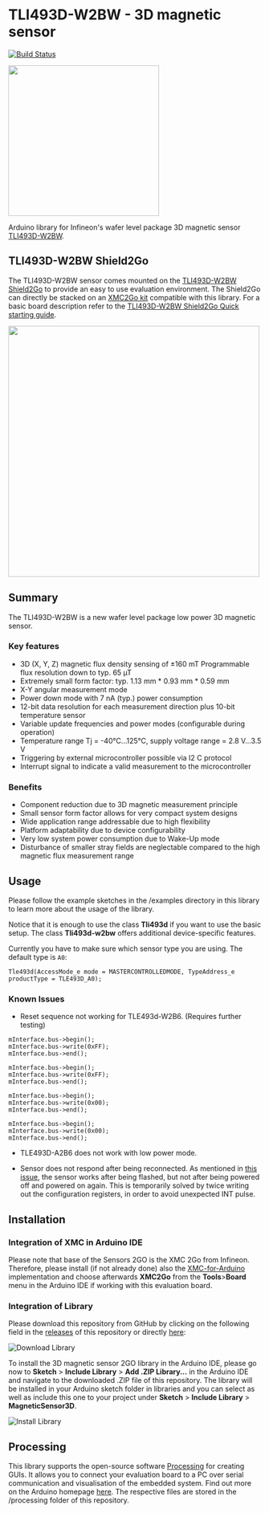 # TLI493D-W2BW - 3D magnetic sensor

[![Build Status](https://travis-ci.org/Infineon/TLE493D-3DMagnetic-Sensor.svg?branch=master)](https://travis-ci.org/Infineon/TLE493D-3DMagnetic-Sensor)

<img src="https://github.com/Infineon/Assets/blob/master/Pictures/TLI493D-W2BW_sensor.jpg" height="300">

Arduino library for Infineon's wafer level package 3D magnetic sensor [TLI493D-W2BW](https://www.infineon.com/cms/en/product/sensor/magnetic-sensors/magnetic-position-sensors/3d-magnetics/tli493d-w2bw-a0/).

## TLI493D-W2BW Shield2Go 
The TLI493D-W2BW sensor comes mounted on the [TLI493D-W2BW Shield2Go](https://www.infineon.com/cms/en/product/sensor/magnetic-sensors/magnetic-position-sensors/3d-magnetics/tli493d-w2bw-a0/) to provide an easy to use evaluation environment. The Shield2Go can directly be stacked on an [XMC2Go kit](https://www.infineon.com/cms/de/product/evaluation-boards/kit_xmc_2go_xmc1100_v1/) compatible with this library. For a basic board description refer to the [TLI493D-W2BW Shield2Go Quick starting guide](https://www.infineon.com/dgdl/Infineon-TLI493D-W2BW_Shield2Go-GettingStarted-v01_00-EN.pdf?fileId=5546d462737c45b9017395f019797123).

<img src=https://github.com/Infineon/Assets/blob/master/Pictures/TLI493D-W2BW_pinout.png height=500>

## Summary
The TLI493D-W2BW is a new wafer level package low power 3D magnetic sensor. 

### Key features
- 3D (X, Y, Z) magnetic flux density sensing of ±160 mT
Programmable flux resolution down to typ. 65 µT
- Extremely small form factor: typ. 1.13 mm * 0.93 mm * 0.59 mm
- X-Y angular measurement mode
- Power down mode with 7 nA (typ.) power consumption
- 12-bit data resolution for each measurement direction plus 10-bit temperature sensor
- Variable update frequencies and power modes (configurable during operation)
- Temperature range Tj = -40°C…125°C, supply voltage range = 2.8 V…3.5 V
- Triggering by external microcontroller possible via I2 C protocol
- Interrupt signal to indicate a valid measurement to the microcontroller

### Benefits
- Component reduction due to 3D magnetic measurement principle
- Small sensor form factor allows for very compact system designs
- Wide application range addressable due to high flexibility
- Platform adaptability due to device configurability
- Very low system power consumption due to Wake-Up mode
- Disturbance of smaller stray fields are neglectable compared to the high magnetic flux measurement range

## Usage
Please follow the example sketches in the /examples directory in this library to learn more about the usage of the library.

Notice that it is enough to use the class **Tli493d** if you want to use the basic setup. The class **Tli493d-w2bw** offers additional device-specific features. 

Currently you have to make sure which sensor type you are using. The default type is `A0`:
```
Tle493d(AccessMode_e mode = MASTERCONTROLLEDMODE, TypeAddress_e productType = TLE493D_A0);
```

### Known Issues
- Reset sequence not working for TLE493d-W2B6. (Requires further testing)
```
mInterface.bus->begin();
mInterface.bus->write(0xFF);
mInterface.bus->end();

mInterface.bus->begin();
mInterface.bus->write(0xFF);
mInterface.bus->end();

mInterface.bus->begin();
mInterface.bus->write(0x00);
mInterface.bus->end();

mInterface.bus->begin();
mInterface.bus->write(0x00);
mInterface.bus->end();
```

- TLE493D-A2B6 does not work with low power mode.

- Sensor does not respond after being reconnected.
  As mentioned in [this issue](https://github.com/Infineon/TLE493D-3DMagnetic-Sensor/issues/6), the sensor works after being flashed, but not after being powered off and powered on again.
  This is temporarily solved by twice writing out the configuration registers, in order to avoid unexpected INT pulse.


## Installation
### Integration of XMC in Arduino IDE
Please note that base of the Sensors 2GO is the XMC 2Go from Infineon. Therefore, please install (if not already done) also the [XMC-for-Arduino](https://github.com/Infineon/XMC-for-Arduino) implementation and choose afterwards **XMC2Go** from the **Tools**>**Board** menu in the Arduino IDE if working with this evaluation board.

### Integration of Library
Please download this repository from GitHub by clicking on the following field in the [releases](https://github.com/Infineon/TLE493D-W2B6-3DMagnetic-Sensor/releases) of this repository or directly [here](https://github.com/Infineon/TLE493D-W2B6-3DMagnetic-Sensor/releases/download/V1.0.1/TLE493D-W2B6-3DMagnetic-Sensor.zip):

![Download Library](https://raw.githubusercontent.com/infineon/assets/master/Pictures/DL_TLE493D_W2B6_Rel.PNG)

To install the 3D magnetic sensor 2GO library in the Arduino IDE, please go now to **Sketch** > **Include Library** > **Add .ZIP Library...** in the Arduino IDE and navigate to the downloaded .ZIP file of this repository. The library will be installed in your Arduino sketch folder in libraries and you can select as well as include this one to your project under **Sketch** > **Include Library** > **MagneticSensor3D**.

![Install Library](https://raw.githubusercontent.com/infineon/assets/master/Pictures/Library_Install_ZIP.png)

## Processing
This library supports the open-source software [Processing](https://processing.org/) for creating GUIs. It allows you to connect your evaluation board to a PC over serial communication and visualisation of the embedded system. Find out more on the Arduino homepage [here](http://playground.arduino.cc/Interfacing/Processing). The respective files are stored in the /processing folder of this repository.

